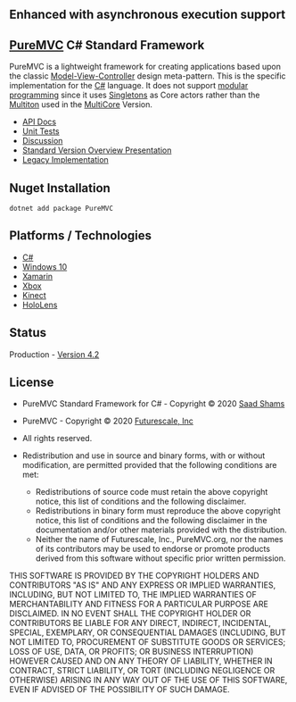 ## Enhanced with asynchronous execution support

## [PureMVC](http://puremvc.github.com/) C# Standard Framework

PureMVC is a lightweight framework for creating applications based upon the classic [Model-View-Controller](http://en.wikipedia.org/wiki/Model-view-controller) design meta-pattern. This is the specific implementation for the [C#](https://en.wikipedia.org/wiki/C_Sharp_(programming_language)) language. It does not support [modular programming](http://en.wikipedia.org/wiki/Modular_programming) since it uses [Singletons](http://en.wikipedia.org/wiki/Singleton_pattern) as Core actors rather than the [Multiton](http://en.wikipedia.org/wiki/Multiton) used in the [MultiCore](https://github.com/PureMVC/puremvc-csharp-multicore-framework/wiki) Version.

* [API Docs](http://puremvc.org/pages/docs/CSharp/standard/)
* [Unit Tests](http://puremvc.org/pages/images/screenshots/PureMVC-Shot-CSharp-Standard-UnitTests.png)
* [Discussion](http://forums.puremvc.org/index.php?board=72.0)
* [Standard Version Overview Presentation](http://puremvc.tv/#P100)
* [Legacy Implementation](https://github.com/PureMVC/puremvc-csharp-standard-framework/tree/3.2.0)

## Nuget Installation
`dotnet add package PureMVC`

## Platforms / Technologies
* [C#](https://en.wikipedia.org/wiki/C_Sharp_(programming_language))
* [Windows 10](https://en.wikipedia.org/wiki/Windows_10)
* [Xamarin](https://en.wikipedia.org/wiki/Xamarin)
* [Xbox](https://en.wikipedia.org/wiki/Xbox)
* [Kinect](https://en.wikipedia.org/wiki/Kinect)
* [HoloLens](https://en.wikipedia.org/wiki/Microsoft_HoloLens)

## Status
Production - [Version 4.2](https://github.com/PureMVC/puremvc-csharp-standard-framework/blob/master/VERSION)

## License
* PureMVC Standard Framework for C# - Copyright © 2020 [Saad Shams](https://www.linkedin.com/in/muizz)
* PureMVC - Copyright © 2020 [Futurescale, Inc](http://futurescale.com) 
* All rights reserved.

* Redistribution and use in source and binary forms, with or without modification, are permitted provided that the following conditions are met:

  * Redistributions of source code must retain the above copyright notice, this list of conditions and the following disclaimer.
  * Redistributions in binary form must reproduce the above copyright notice, this list of conditions and the following disclaimer in the documentation and/or other materials provided with the distribution.
  * Neither the name of Futurescale, Inc., PureMVC.org, nor the names of its contributors may be used to endorse or promote products derived from this software without specific prior written permission.

THIS SOFTWARE IS PROVIDED BY THE COPYRIGHT HOLDERS AND CONTRIBUTORS "AS IS" AND ANY EXPRESS OR IMPLIED WARRANTIES, INCLUDING, BUT NOT LIMITED TO, THE IMPLIED WARRANTIES OF MERCHANTABILITY AND FITNESS FOR A PARTICULAR PURPOSE ARE DISCLAIMED. IN NO EVENT SHALL THE COPYRIGHT HOLDER OR CONTRIBUTORS BE LIABLE FOR ANY DIRECT, INDIRECT, INCIDENTAL, SPECIAL, EXEMPLARY, OR CONSEQUENTIAL DAMAGES (INCLUDING, BUT NOT LIMITED TO, PROCUREMENT OF SUBSTITUTE GOODS OR SERVICES; LOSS OF USE, DATA, OR PROFITS; OR BUSINESS INTERRUPTION) HOWEVER CAUSED AND ON ANY THEORY OF LIABILITY, WHETHER IN CONTRACT, STRICT LIABILITY, OR TORT (INCLUDING NEGLIGENCE OR OTHERWISE) ARISING IN ANY WAY OUT OF THE USE OF THIS SOFTWARE, EVEN IF ADVISED OF THE POSSIBILITY OF SUCH DAMAGE.
